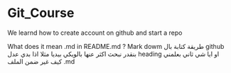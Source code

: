 # Git_Course

We learnd how to create account on github and start a repo 

What does it mean .md in README.md ?
Mark dowm 
طريقة كتابة بال github  بنقدر نبحث اكثر عنها بالويكي بيديا 
مثلا اذا بدي عدل heading او ايا شي ثاني بعلمني كيف غير ضمن الملف .md
